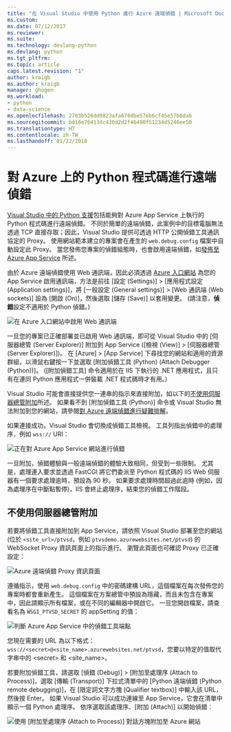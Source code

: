 ```yaml
---
title: "在 Visual Studio 中使用 Python 進行 Azure 遠端偵錯 | Microsoft Docs"
ms.custom: 
ms.date: 07/12/2017
ms.reviewer: 
ms.suite: 
ms.technology: devlang-python
ms.devlang: python
ms.tgt_pltfrm: 
ms.topic: article
caps.latest.revision: "1"
author: kraigb
ms.author: kraigb
manager: ghogen
ms.workload:
- python
- data-science
ms.openlocfilehash: 2703b526dd0823afa678dbe57eb6cf45e57b6da6
ms.sourcegitcommit: bd16e764134c436d2d2f46490f51234d5246ee50
ms.translationtype: HT
ms.contentlocale: zh-TW
ms.lasthandoff: 01/22/2018
---
```

# <a name="remotely-debugging-python-code-on-azure"></a>對 Azure 上的 Python 程式碼進行遠端偵錯

[Visual Studio 中的 Python 支援](installing-python-support-in-visual-studio.md)包括能夠對 Azure App Service 上執行的 Python 程式碼進行遠端偵錯。 不同於簡單的遠端偵錯，此案例中的目標電腦無法透過 TCP 直接存取；因此，Visual Studio 提供可透過 HTTP 公開偵錯工具通訊協定的 Proxy。 使用網站範本建立的專案會在產生的 `web.debug.config` 檔案中自動設定此 Proxy。 當您發佈您專案的偵錯組態時，也會啟用遠端偵錯，如[發佈至 Azure App Service](template-web.md#publishing-to-azure-app-service) 所述。

由於 Azure 遠端偵錯使用 Web 通訊端，因此必須透過 [Azure 入口網站](https://portal.azure.com) 為您的 App Service 啟用通訊端，方法是前往 [設定 (Settings)] > [應用程式設定 (Application settings)]，將 [一般設定 (General settings)] > [Web 通訊端 (Web sockets)] 設為 [開啟 (On)]，然後選取 [儲存 (Save)] 以套用變更。 (請注意，**偵錯**設定不適用於 Python 偵錯。)

![在 Azure 入口網站中啟用 Web 通訊端](media/azure-remote-debugging-enable-web-sockets.png)

一旦您的專案已正確部署並已啟用 Web 通訊端，即可從 Visual Studio 中的 [伺服器總管 (Server Explorer)] 附加到 App Service ([檢視 (View)] > [伺服器總管 (Server Explorer)])。 在 [Azure] > [App Service] 下尋找您的網站和適用的資源群組，以滑鼠右鍵按一下並選取 [附加偵錯工具 (Python) (Attach Debugger (Python))]。 ([附加偵錯工具]  命令適用於在 IIS 下執行的 .NET 應用程式，且只有在連同 Python 應用程式一併裝載 .NET 程式碼時才有用。)

Visual Studio 可能會直接提供您一連串的指示來直接附加，如以下的[不使用伺服器總管附加](#attaching-without-server-explorer)所述。 如果看不到 [附加偵錯工具 (Python)] 命令或 Visual Studio 無法附加到您的網站，請參閱[對 Azure 遠端偵錯進行疑難排解](debugging-azure-remote-troubleshooting.md)。

如果連接成功，Visual Studio 會切換成偵錯工具檢視。 工具列指出偵錯中的處理序，例如 `wss://` URI：

![正在對 Azure App Service 網站進行偵錯](media/azure-remote-debugging-attached.png)

一旦附加，偵錯體驗與一般遠端偵錯的體驗大致相同，但受到一些限制。 尤其是，處理連入要求並透過 FastCGI 將它們委派至 Python 程式碼的 IIS Web 伺服器有一個要求處理逾時，預設為 90 秒。 如果要求處理時間超過此逾時 (例如，因為處理序在中斷點暫停)，IIS 會終止處理序，結束您的偵錯工作階段。 

## <a name="attaching-without-server-explorer"></a>不使用伺服器總管附加

若要將偵錯工具直接附加到 App Service，請依照 Visual Studio 部署至您的網站 (位於 `<site_url>/ptvsd`，例如 `ptvsdemo.azurewebsites.net/ptvsd`) 的 WebSocket Proxy 資訊頁面上的指示進行。 瀏覽此頁面也可確認 Proxy 已正確設定：

![Azure 遠端偵錯 Proxy 資訊頁面](media/azure-remote-debugging-proxy-info-page.png)

遵循指示，使用 `web.debug.config` 中的密碼建構 URL，這個檔案在每次發佈您的專案時都會重新產生。 這個檔案在方案總管中預設為隱藏，而且未包含在專案中，因此請顯示所有檔案，或在不同的編輯器中開啟它。 一旦您開啟檔案，請查看名為 `WSGI_PTVSD_SECRET` 的 appSetting 的值：

![判斷 Azure App Service 中的偵錯工具端點](media/azure-remote-debugging-secret.png)

您現在需要的 URL 為以下格式：`wss://<secret>@<site_name>.azurewebsites.net/ptvsd`，您要以特定的值取代字串中的 &lt;secret&gt; 和 &lt;site_name&gt;。

若要附加偵錯工具，請選取 [偵錯 (Debug)] > [附加至處理序 (Attach to Process)]，選取 [傳輸 (Transport)] 下拉式清單中的 [Python 遠端偵錯 (Python remote debugging)]，在 [限定詞文字方塊 (Qualifier textbox)] 中輸入該 URL，然後按 Enter。 如果 Visual Studio 可以成功連線至 App Service，它會在清單中顯示一個 Python 處理序。 依序選取該處理序、[附加 (Attach)] 以開始偵錯︰

![使用 [附加至處理序 (Attach to Process)] 對話方塊附加至 Azure 網站](media/azure-remote-debugging-manual-attach.png)
